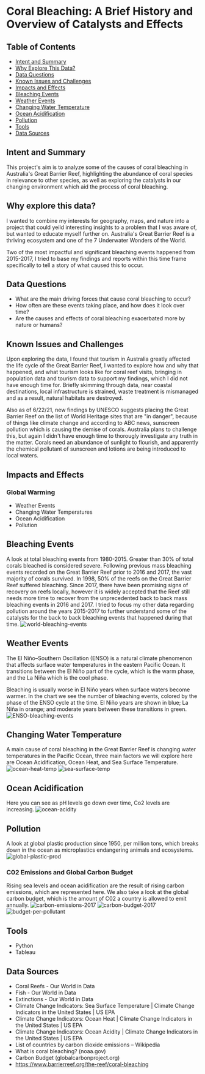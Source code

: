# Coral Bleaching: A Brief History and Overview of Catalysts and Effects

## Table of Contents
* [Intent and Summary](#intent-and-summary)
* [Why Explore This Data?](#why-explore-this-data?)
* [Data Questions](#data-questions)
* [Known Issues and Challenges](#known-issues-and-challenges)
* [Impacts and Effects](#impacts-and-effects)
* [Bleaching Events](#bleaching-events)
* [Weather Events](#weather-events)
* [Changing Water Temperature](#changing-water-temperature)
* [Ocean Acidification](#ocean-acidification)
* [Pollution](#pollution)
* [Tools](#tools)
* [Data Sources](#data-sources)

## Intent and Summary

This project's aim is to analyze some of the causes of coral bleaching in Australia's Great Barrier Reef, highlighting the abundance of coral species in relevance to other species, as well as exploring the catalysts in our changing environment which aid the process of coral bleaching. 

## Why explore this data? 

I wanted to combine my interests for geography, maps, and nature into a project that could yeild interesting insights to a problem that I was aware of, but wanted to educate myself further on. Australia's Great Barrier Reef is a thriving ecosystem and one of the 7 Underwater Wonders of the World.

Two of the most impactful and significant bleaching events happened from 2015-2017, I tried to base my findings and reports within this time frame specifically to tell a story of what caused this to occur.

## Data Questions

- What are the main driving forces that cause coral bleaching to occur?
- How often are these events taking place, and how does it look over time?
- Are the causes and effects of coral bleaching exacerbated more by nature or humans?

## Known Issues and Challenges
Upon exploring the data, I found that tourism in Australia greatly affected the life cycle of the Great Barrier Reef, I wanted to explore how and why that happened, and what tourism looks like for coral reef visits, bringing in population data and tourism data to support my findings, which I did not have enough time for. Briefly skimming through data, near coastal destinations, local infrastructure is strained, waste treatment is mismanaged and as a result, natural habitats are destroyed.

Also as of 6/22/21, new findings by UNESCO suggests placing the Great Barrier Reef on the list of World Heritage sites that are "in danger", because of things like climate change and according to ABC news, sunscreen pollution which is causing the demise of corals. Australia plans to challenge this, but again I didn't have enough time to thorougly investigate any truth in the matter. Corals need an abundance of sunlight to flourish, and apparently the chemical pollutant of sunscreen and lotions are being introduced to local waters.

## Impacts and Effects
### Global Warming
- Weather Events
- Changing Water Temperatures
- Ocean Acidification
- Pollution

## Bleaching Events
A look at total bleaching events from 1980-2015. Greater than 30% of total corals bleached is considered severe.
Following previous mass bleaching events recorded on the Great Barrier Reef prior to 2016 and 2017, the vast majority of corals survived. In 1998, 50% of the reefs on the Great Barrier Reef suffered bleaching. Since 2017, there have been promising signs of recovery on reefs locally, however it is widely accepted that the Reef still needs more time to recover from the unprecedented back to back mass bleaching events in 2016 and 2017. I tried to focus my other data regarding pollution around the years 2015-2017 to further understand some of the catalysts for the back to back bleaching events that happened during that time.
![world-bleaching-events](https://github.com/treybourgeois/nss_capstone_2021/blob/main/images/world_bleaching_events.png?raw=true)


## Weather Events
The El Niño–Southern Oscillation (ENSO) is a natural climate phenomenon that affects surface water temperatures in the eastern Pacific Ocean. It transitions between the El Niño part of the cycle, which is the warm phase, and the La Niña which is the cool phase.

Bleaching is usually worse in El Niño years when surface waters become warmer. In the chart we see the number of bleaching events, colored by the phase of the ENSO cycle at the time. El Niño years are shown in blue; La Niña in orange; and moderate years between these transitions in green.
![ENSO-bleaching-events](https://github.com/treybourgeois/nss_capstone_2021/blob/main/images/ENSO_bleaching_events.png?raw=true)

## Changing Water Temperature
A main cause of coral bleaching in the Great Barrier Reef is changing water temperatures in the Pacific Ocean, three main factors we will explore here are Ocean Acidification, Ocean Heat, and Sea Surface Temperature.
![ocean-heat-temp](https://github.com/treybourgeois/nss_capstone_2021/blob/main/images/ocean_heat_temp.png?raw=true)
![sea-surface-temp](https://github.com/treybourgeois/nss_capstone_2021/blob/main/images/sea_surface_temp.png?raw=true)

## Ocean Acidification
Here you can see as pH levels go down over time, Co2 levels are increasing.
![ocean-acidity](https://github.com/treybourgeois/nss_capstone_2021/blob/main/images/ocean_acidity.png?raw=true)


## Pollution
A look at global plastic production since 1950, per million tons, which breaks down in the ocean as microplastics endangering animals and ecosystems.
![global-plastic-prod](https://github.com/treybourgeois/nss_capstone_2021/blob/main/images/global_plastic_prod.png?raw=true)

### C02 Emissions and Global Carbon Budget
Rising sea levels and ocean acidification are the result of rising carbon emissions, which are represented here. We also take a look at the global carbon budget, which is the amount of C02 a country is allowed to emit annually. 
![carbon-emissions-2017](https://github.com/treybourgeois/nss_capstone_2021/blob/main/images/carbon_emissions_2017.png?raw=true)
![carbon-budget-2017](https://github.com/treybourgeois/nss_capstone_2021/blob/main/images/carbon_budget_2017.png?raw=true)
![budget-per-pollutant](https://github.com/treybourgeois/nss_capstone_2021/blob/main/images/budget_per_pollutant.png?raw=true)

## Tools
* Python
* Tableau

## Data Sources
- Coral Reefs - Our World in Data
- Fish - Our World in Data
- Extinctions - Our World in Data
- Climate Change Indicators: Sea Surface Temperature | Climate Change Indicators in the United States | US EPA
- Climate Change Indicators: Ocean Heat | Climate Change Indicators in the United States | US EPA
- Climate Change Indicators: Ocean Acidity | Climate Change Indicators in the United States | US EPA
- List of countries by carbon dioxide emissions – Wikipedia
- What is coral bleaching? (noaa.gov)
- Carbon Budget (globalcarbonproject.org)
- https://www.barrierreef.org/the-reef/coral-bleaching

